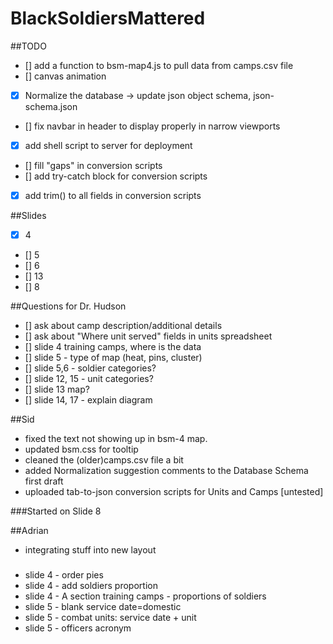 # BlackSoldiersMattered

##TODO
- [] add a function to bsm-map4.js to pull data from camps.csv file 
- [] canvas animation 
- [x] Normalize the database -> update json object schema, json-schema.json
- [] fix navbar in header to display properly in narrow viewports
- [x] add shell script to server for deployment
- [] fill "gaps" in conversion scripts 
- [] add try-catch block for conversion scripts
- [x] add trim() to all fields in conversion scripts

##Slides
- [x] 4
- [] 5
- [] 6
- [] 13
- [] 8


##Questions for Dr. Hudson
- [] ask about camp description/additional details
- [] ask about "Where unit served" fields in units spreadsheet
- [] slide 4 training camps, where is the data
- [] slide 5 - type of map (heat, pins, cluster)
- [] slide 5,6 - soldier categories?
- [] slide 12, 15 - unit categories?
- [] slide 13 map?
- [] slide 14, 17 - explain diagram



##Sid
- fixed the text not showing up in bsm-4 map.
- updated bsm.css for tooltip
- cleaned the (older)camps.csv file a bit
- added Normalization suggestion comments to the Database Schema first draft
- uploaded tab-to-json conversion scripts for Units and Camps [untested]


###Started on Slide 8
 
##Adrian
- integrating stuff into new layout

###
- slide 4 - order pies
- slide 4 - add soldiers proportion
- slide 4 - A section training camps - proportions of soldiers
- slide 5 - blank service date=domestic
- slide 5 - combat units: service date + unit
- slide 5 - officers acronym




